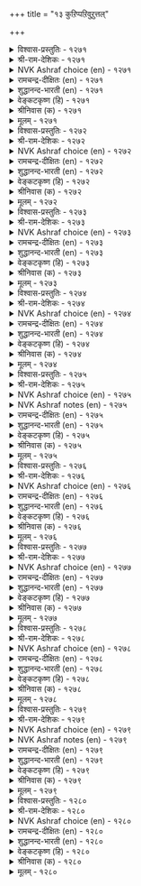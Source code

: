 +++
title = "१३ कुऱिप्पऱिवुऱुत्तल्"

+++


<details><summary>विश्वास-प्रस्तुतिः - १२७१</summary>

करप्पिऩुङ् गैयिगन् दॊल्लानिऩ् उण्गण्
उरैक्कल् उऱुवदॊऩ् ऱुण्डु। १२७१
</details>

<details><summary>श्री-राम-देशिकः - १२७१</summary>

गुप्तेऽपि विषयेऽतीत्य निर्याते तव चक्षुषी ।  
अन्तर्गतं रहस्यार्थमचिरान्मम वक्ष्यतः ॥ १२७१॥
</details>

<details><summary>NVK Ashraf choice (en) - १२७१</summary>

१२७१
Even if you hide, your divulging eyes reveal
That something lurks your mind.
(N.V.K. Ashraf)
</details>

<details><summary>रामचन्द्र-दीक्षितः (en) - १२७१</summary>

1271 karappiṉum kaiyikantu ollāniṉ uṇkaṇ  
uraikkal uṟuvatoṉṟu uṇṭu.

1271\. Though you hide it, your uncontrolled eyes reveal a secret to me.  
</details>

<details><summary>शुद्धानन्द-भारती (en) - १२७१</summary>

1\. கரப்பினுங் கையிகந் தொல்லாநின் உண்கண்  
உரைக்க லுறுவதொன்று உண்டு.  
You hide; but your painted eyes  
Restraint off, report your surmise.        1271  
</details>

<details><summary>वेङ्कटकृष्ण (हि) - १२७१</summary>

1271
रखने पर भी कर छिपा, मर्यादा को पार ।  
हैं तेरे ही नेत्र कुछ, कहने का तैयार ॥
</details>

<details><summary>श्रीनिवास (क) - १२७१</summary>

1271. नीनु हेळदॆये मरॆमाचिदरू, निन्नदॆयुळवु मीरि निन्न काडीगॆ कण्णुगळु हेळबयसुव
सन्देशवॊन्दु उण्टु.

</details>

<details><summary>मूलम् - १२७१</summary>

करप्पिऩुङ् गैयिगन् दॊल्लानिऩ् उण्गण्
उरैक्कल् उऱुवदॊऩ् ऱुण्डु। १२७१
</details>

<details><summary>विश्वास-प्रस्तुतिः - १२७२</summary>

कण्णिऱैन्द कारिगैक् काम्बेर्दोट् पेदैक्कुप्
पॆण्निऱैन्द नीर्मै पॆरिदु। १२७२
</details>

<details><summary>श्री-राम-देशिकः - १२७२</summary>

वंशुतुल्यकरा या तु पूर्णसौन्दर्यशालिनी ।  
तस्या प्रियायां लज्जाख्यस्त्रीधर्मः पूर्णतां गतः ॥ १२७२॥
</details>

<details><summary>NVK Ashraf choice (en) - १२७२</summary>

१२७२
Her eye catching beauty and bamboo shoulders
Simply enhance her feminine reserve!
(N.V.K. Ashraf), (J. Narayanaswamy)
</details>

<details><summary>रामचन्द्र-दीक्षितः (en) - १२७२</summary>

1272 kaṇniṟainta kārikaik kāmpuērtōḷ pētaikkup  
peṇniṟainta nīrmai peritu.

1272\. This girl of long eyes and bamboo shoulders has too much womanly modesty.  
</details>

<details><summary>शुद्धानन्द-भारती (en) - १२७२</summary>

2\. கண்நிறைந்த காரிகைக் காம்பேர்தோட் பேதைக்குப்  
பெண்நிறைந்த நீர்மை பெரிது.  
With seemly grace and stem-like arms  
The simple she has ample charms.        1272  
</details>

<details><summary>वेङ्कटकृष्ण (हि) - १२७२</summary>

1272
छवि भरती है आँख भर, बाँस सदृश हैं स्कंध ।  
मुग्धा में है मूढ़ता, नारी-सुलभ अमंद ॥
</details>

<details><summary>श्रीनिवास (क) - १२७२</summary>

1272. कण्णुम्बुव चॆलुवु, बिदिरिनन्थ तोळुगळन्नु पडॆदिरुव नन्न मुगुन्दॆगॆ, हॆण्तनवु तुम्बि सूसुव गुणवु
मॆगिलागिरुवुदु.

</details>

<details><summary>मूलम् - १२७२</summary>

कण्णिऱैन्द कारिगैक् काम्बेर्दोट् पेदैक्कुप्
पॆण्निऱैन्द नीर्मै पॆरिदु। १२७२
</details>

<details><summary>विश्वास-प्रस्तुतिः - १२७३</summary>

मणियिल् तिगऴ्दरु नूल्बोल् मडन्दै
अणियिल् तिगऴ्वदॊऩ्ऱु उण्डु। १२७३
</details>

<details><summary>श्री-राम-देशिकः - १२७३</summary>

आबद्धमणिरन्ध्रान्तःप्रसरत्सूत्रवद् ध्रुवम् ।  
प्रियालावण्यमध्येऽपि स्यादभिज्ञानमुत्तमम् ॥ १२७३॥
</details>

<details><summary>NVK Ashraf choice (en) - १२७३</summary>

१२७३
Something shines in her jeweled charm,
Like the thread shining in a crystal bead.
(P.S. Sundaram), ( Shuddhananda Bharatiar)
</details>

<details><summary>रामचन्द्र-दीक्षितः (en) - १२७३</summary>

1273 maṇiyil tikaḻtaru nūlpōl maṭantai  
aṇiyil tikaḻvatoṉṟu uṇṭu.

1273\. Just like the thread concealed by the beads there is something lying beneath this damsel’s beauty.  
</details>

<details><summary>शुद्धानन्द-भारती (en) - १२७३</summary>

3\. மணியில் திகழ்தரு நூல்போல் மடந்நை  
அணியில் திகழ்வதுஒன்று உண்டு.  
Something shines through her jewelled charm  
Like thread shining through wreathed gem.        1273  
</details>

<details><summary>वेङ्कटकृष्ण (हि) - १२७३</summary>

1273
अन्दर से ज्यों दीखता, माला-मणि में सूत ।  
बाला छवि में दीखता, कुछ संकेत प्रसूत ॥
</details>

<details><summary>श्रीनिवास (क) - १२७३</summary>

1273. (मालॆयागि कोद) रत्नगळल्लि कान्ति हॊम्मिसुव नूलिनन्तॆ, नन्न प्रेयसिय चॆलुविनल्लि कूड कान्ति
सूसुवुदॊन्दु व्यक्तवागुत्तिदॆ.

</details>

<details><summary>मूलम् - १२७३</summary>

मणियिल् तिगऴ्दरु नूल्बोल् मडन्दै
अणियिल् तिगऴ्वदॊऩ्ऱु उण्डु। १२७३
</details>

<details><summary>विश्वास-प्रस्तुतिः - १२७४</summary>

मुगैमॊक्कुळ् उळ्ळदु नाऱ्ऱम्बोल् पेदै
नगैमॊक्कुळ् उळ्ळदॊऩ् ऱुण्डु। १२७४
</details>

<details><summary>श्री-राम-देशिकः - १२७४</summary>

प्रसूनकुट्मलान्तःस्थसौरभेण समं भुवि ।  
कामिनीहास्यमध्येऽपि सूचना भाति काचन ॥ १२७४॥
</details>

<details><summary>NVK Ashraf choice (en) - १२७४</summary>

१२७४
Something lurks behind her half smile
Like the fragrance in a flower bud. *
(P.S. Sundaram)
</details>

<details><summary>रामचन्द्र-दीक्षितः (en) - १२७४</summary>

1274 mukaimokkuḷ uḷḷatu nāṟṟampōl pētai  
nakaimokkuḷ uḷḷatoṉṟu uṇṭu.

1274\. Even as the fragrance that is locked up in the bud, there is something hidden in this damsel’s smile.  
</details>

<details><summary>शुद्धानन्द-भारती (en) - १२७४</summary>

4\. முகைமொக்குள் உள்ளது நாற்றம்போல் பேதை  
நகைமொக்குள் உள்ளதொன்று உண்டு.  
Like scent in bud secrets conceal  
In the bosom of her half smile.        1274  
</details>

<details><summary>वेङ्कटकृष्ण (हि) - १२७४</summary>

1274
बद कली में गंध ज्यों, रहती है हो बंद ।  
त्यों इंगित इक बंद है, मुग्धा-स्मिति में मंद ॥
</details>

<details><summary>श्रीनिवास (क) - १२७४</summary>

1274. मिगिद मॊग्गिनल्लि अडगिरुव सुवासनॆयन्तिरुवुदॊन्दु नन्न प्रेयसिय नगॆ मॊग्गिनल्लि व्यक्तवागुत्तिदॆ!

</details>

<details><summary>मूलम् - १२७४</summary>

मुगैमॊक्कुळ् उळ्ळदु नाऱ्ऱम्बोल् पेदै
नगैमॊक्कुळ् उळ्ळदॊऩ् ऱुण्डु। १२७४
</details>

<details><summary>विश्वास-प्रस्तुतिः - १२७५</summary>

सॆऱिदॊडि सॆय्दिऱन्द कळ्ळम् उऱुदुयर्
तीर्क्कुम् मरुन्दॊऩ्ऱु उडैत्तु। १२७५
</details>

<details><summary>श्री-राम-देशिकः - १२७५</summary>

मामुद्दिश्य तु कामिन्या सङ्केतो यः पुरा कृतः ।  
स तु मद्यसनाधिक्यवारकौषधगार्भितः ॥ १२७५॥
</details>

<details><summary>NVK Ashraf choice (en) - १२७५</summary>

१२७५
The trickery caused by the braceleted one
Carries the medicine to cure my ills as well. *
(K. Krishnaswamy & Vijaya Ramkumar)
</details>

<details><summary>NVK Ashraf notes (en) - १२७५</summary>

१२७५. Compare with ११०२. "The cure for a disease is always different. But this jewel is both disease and cure" - (W.H. Drew and J. Lazarus), (P.S. Sundaram)
</details>

<details><summary>रामचन्द्र-दीक्षितः (en) - १२७५</summary>

1275 ceṟitoṭi ceytiṟanta kaḷḷam uṟutuyar  
tīrkkum maruntoṉṟu uṭaittu.

1275\. The tactful departure of my bangled lady serves as soothing balm for my excruciating pain.  
</details>

<details><summary>शुद्धानन्द-भारती (en) - १२७५</summary>

5\. செறிதொடி செய்திறந்த கள்ளம் உறுதுயர்  
தீர்க்கும் மருந்தொன்று உடைத்து.  
The close-bangled belle's hidden thought  
Has a cure for my troubled heart.        1275  
</details>

<details><summary>वेङ्कटकृष्ण (हि) - १२७५</summary>

1275
बाला ने, चूड़ी-सजी, मुझसे किया दुराव ।  
दुःख निवारक इक दवा, रखता है वह हाव ॥
</details>

<details><summary>श्रीनिवास (क) - १२७५</summary>

1275. ऒत्तागि बळॆगळन्नु धरिसिद नन्न चॆलुवॆयु तन्न भावनॆगळन्नु मरॆसि माडि होद कळ्ळसन्नॆयल्लि, नन्न
अतीववाद दुःखवन्नु तीरिसुव दिव्यौषधविदॆ.

</details>

<details><summary>मूलम् - १२७५</summary>

सॆऱिदॊडि सॆय्दिऱन्द कळ्ळम् उऱुदुयर्
तीर्क्कुम् मरुन्दॊऩ्ऱु उडैत्तु। १२७५
</details>

<details><summary>विश्वास-प्रस्तुतिः - १२७६</summary>

पॆरिदाऱ्ऱिप् पॆट्पक् कलत्तल् अरिदाऱ्ऱि
अऩ्पिऩ्मै सूऴ्व तुडैत्तु। १२७६
</details>

<details><summary>श्री-राम-देशिकः - १२७६</summary>

प्रेमाधिक्येन चादौ यन्मेलनं, तदितः परम् ।  
वियोगमूलकप्रेमत्यागचिह्ननिदर्शनम् ॥ १२७६॥
</details>

<details><summary>NVK Ashraf choice (en) - १२७६</summary>

१२७६
The lack of love in his embrace implies that
More sufferings are in store for me. *
(K. Krishnaswamy & Vijaya Ramkumar)
</details>

<details><summary>रामचन्द्र-दीक्षितः (en) - १२७६</summary>

1276 peritāṟṟip peṭpak kalattal aritāṟṟi  
aṉpiṉmai cūḻvatu uṭaittu.

1276\. The pleasant union after the distress of separation still reminds one of the past indifference of the lover.  
</details>

<details><summary>शुद्धानन्द-भारती (en) - १२७६</summary>

6\. பெரிதாற்றிப் பெட்பக் கலத்தல் அரிதாற்றி  
அன்பின்மை சூழ்வது உடைத்து.  
His over-kind close embrace sooths;  
But makes me feel, loveless, he parts.        1276  
</details>

<details><summary>वेङ्कटकृष्ण (हि) - १२७६</summary>

1276
दे कर अतिशय मिलन सुख, देना दुःख निवार ।  
स्मारक भावी विरह का, औ’ निष्प्रिय व्यवहार ॥
</details>

<details><summary>श्रीनिवास (क) - १२७६</summary>

1276. बहुकालद निरीक्षॆय नन्तरॆ, प्रियतमनॊन्दिगॆ नलिदु कूडि पडॆद कामसुखदल्लि कूड, अवरु विरहदल्लि
तोरिद प्रेमशून्यवाद काथिण्यवन्नु नॆनॆयुवन्तॆ माडुत्तिदॆ.

</details>

<details><summary>मूलम् - १२७६</summary>

पॆरिदाऱ्ऱिप् पॆट्पक् कलत्तल् अरिदाऱ्ऱि
अऩ्पिऩ्मै सूऴ्व तुडैत्तु। १२७६
</details>

<details><summary>विश्वास-प्रस्तुतिः - १२७७</summary>

तण्णन् दुऱैवऩ् तणन्दमै नम्मिऩुम्
मुऩ्ऩम् उणर्न्द वळै। १२७७
</details>

<details><summary>श्री-राम-देशिकः - १२७७</summary>

प्रियः कायेन बद्धोऽपि विश्लेषं मनसा ययौ ।  
ज्ञात्वेदं वलयाः पूर्व मम हस्ताद्विनिस्सृताः ॥ १२७७॥
</details>

<details><summary>NVK Ashraf choice (en) - १२७७</summary>

१२७७
Even before I could, my bangles figured out
The immanent separation from my lord.
(N.V.K. Ashraf)
</details>

<details><summary>रामचन्द्र-दीक्षितः (en) - १२७७</summary>

1277 taṇṇam tuṟaivaṉ taṇantamai nammiṉum  
muṉṉam uṇarnta vaḷai.

1277\. My bangles betrayed even before I did my lover’s separation from me.  
</details>

<details><summary>शुद्धानन्द-भारती (en) - १२७७</summary>

7\. தண்ணந் துறைவன் தணந்தமை நம்மினும்  
முன்னம் உணர்ந்த வளை.  
Quick, my bracelets read before  
The mind of my lord of cool shore.        1277  
</details>

<details><summary>वेङ्कटकृष्ण (हि) - १२७७</summary>

1277
नायक शीतल घाट का, बिछुड़ जाय यह बात ।  
मेरे पहले हो गयी, इन वलयों को ज्ञात ॥
</details>

<details><summary>श्रीनिवास (क) - १२७७</summary>

1277. तण्णनॆय कडलन्नाळुव इनियन अगलिकॆयन्नु नमगिन्त मुन्दागि नन्न बळॆगळु ग्रहिसि, सडिलवादुवु
अलवॆ?

</details>

<details><summary>मूलम् - १२७७</summary>

तण्णन् दुऱैवऩ् तणन्दमै नम्मिऩुम्
मुऩ्ऩम् उणर्न्द वळै। १२७७
</details>

<details><summary>विश्वास-प्रस्तुतिः - १२७८</summary>

नॆरुनऱ्ऱुच् चॆऩ्ऱार्ऎम् कादलर् यामुम्
ऎऴुनाळेम् मेऩि पसन्दु। १२७८
</details>

<details><summary>श्री-राम-देशिकः - १२७८</summary>

मां वियुज्य प्रियः पूर्वदिन एव जगाम सः ।  
मत्काये किन्तु वैवर्ण्यमभूत् सप्तदिनात्पुरा ॥ १२७८॥
</details>

<details><summary>NVK Ashraf choice (en) - १२७८</summary>

१२७८
My lord left only yesterday,
And I already have a week's pallor. *
(P.S. Sundaram)
Her friend to Him
</details>

<details><summary>रामचन्द्र-दीक्षितः (en) - १२७८</summary>

1278 nerunaṟṟuc ceṉṟārem kātalar yāmum  
eḻunāḷēm mēṉi pacantu.

1278\. It was only yesterday that my lover went, but I have acquired seven days’ pallor.  
</details>

<details><summary>शुद्धानन्द-भारती (en) - १२७८</summary>

8\. நெருநற்றுச் சென்றார்எம் காதலர் யாமும்  
எழுநாளேம் மேனி பசந்து.  
My lover parted but yesterday;  
With sallowness it is seventh day.        1278  
</details>

<details><summary>वेङ्कटकृष्ण (हि) - १२७८</summary>

1278
कल ही गये वियुक्त कर, मेरे प्यारे नाथ ।  
पीलापन तन को लिये, बीत गये दिन सात ॥
</details>

<details><summary>श्रीनिवास (क) - १२७८</summary>

1278. नन्न प्रियतमनु निन्नॆ ताने नन्नन्नु अगलि हॊरटु होदरु आदरॆ, एळु दिनगळु कळॆदन्तॆ नन्नॊडलु
पेलवगॊण्डिदॆ.

</details>

<details><summary>मूलम् - १२७८</summary>

नॆरुनऱ्ऱुच् चॆऩ्ऱार्ऎम् कादलर् यामुम्
ऎऴुनाळेम् मेऩि पसन्दु। १२७८
</details>

<details><summary>विश्वास-प्रस्तुतिः - १२७९</summary>

तॊडिनोक्कि मॆऩ्तोळुम् नोक्कि अडिनोक्कि
अह्दाण् डवळ्सॆय् तदु। १२७९
</details>

<details><summary>श्री-राम-देशिकः - १२७९</summary>

स्वीयस्कन्धौ स्ववलयान् स्वपादौ यद्ददर्श सा ।  
तदेतद् भाविविश्लेषनिरूप कनिदर्शनम् ॥ १२७९॥
</details>

<details><summary>NVK Ashraf choice (en) - १२७९</summary>

१२७९
She did no more than show me her loose bracelets,
Slender shoulders and swollen feet.
(K. Krishnaswamy & Vijaya Ramkumar), (J. Narayanaswamy)
</details>

<details><summary>NVK Ashraf notes (en) - १२७९</summary>

१२७९. This statement is made by the lady drawing the attention of the now returned husband to the changes her physique has undergone owing to separation.
</details>

<details><summary>रामचन्द्र-दीक्षितः (en) - १२७९</summary>

1279 toṭinōkki meṉtōḷum nōkki aṭinōkki  
aḵtāṇṭu avaḷcey tatu.

1279\. She looks at her bangles; she looks at her beautiful shoulders and she looks down at her feet. This is her present occupation.  
</details>

<details><summary>शुद्धानन्द-भारती (en) - १२७९</summary>

9\. தொடிநோக்கி மென்றோளும் நோக்கி அடிநோக்கி  
அஃதாண்டு அவள்செய் தது.  
She views her armlets, her tender arms  
And then her feet; these are her norms.        1279  
</details>

<details><summary>वेङ्कटकृष्ण (हि) - १२७९</summary>

1279
वलय देख फिर स्कंध भी, तथा देख निज पाँव ।  
यों उसने इंगित किया, साथ गमन का भाव ॥
</details>

<details><summary>श्रीनिवास (क) - १२७९</summary>

1279. अगलि दूर होगुव निन्न निर्धारवन्नु तिळिदॊडनॆये (सडिलवाद) तन्न बळॆगळन्नु नोडिदळु, तन्न
नळिदॊळुगळन्नु नोडिदळु, तन्न मॆल्लडिगळन्नु नोडिदळु. इष्टे नन्न गॆळति अल्लि माडीद कुरिपुगळु.

</details>

<details><summary>मूलम् - १२७९</summary>

तॊडिनोक्कि मॆऩ्तोळुम् नोक्कि अडिनोक्कि
अह्दाण् डवळ्सॆय् तदु। १२७९
</details>

<details><summary>विश्वास-प्रस्तुतिः - १२८०</summary>

पॆण्णिऩाल् पॆण्मै उडैत्तॆऩ्प कण्णिऩाल्
कामनोय् सॊल्लि इरवु। १२८०
</details>

<details><summary>श्री-राम-देशिकः - १२८०</summary>

कामरोगं स्वनेत्राभ्यामुक्तवा स्त्रीभिश्च याचनम् ।  
भवेत् स्त्रीत्वगुणस्यापि स्त्रीत्वधर्मप्रकल्पनम् ॥ १२८०॥
</details>

<details><summary>NVK Ashraf choice (en) - १२८०</summary>

१२८०
They say a woman is most womanly
When she makes her eyes declare and plead. *
(P.S. Sundaram)
</details>

<details><summary>रामचन्द्र-दीक्षितः (en) - १२८०</summary>

1280 peṇṇiṉāl peṇmai uṭaitteṉpa kaṇṇiṉāṟal  
kāmanōy colli iravu.

1280\. The eyes seek the cure of passion. It is the modesty of a modest woman.  
</details>

<details><summary>शुद्धानन्द-भारती (en) - १२८०</summary>

10\. பெண்ணினால் பெண்மை உடைத்தென்ப கண்ணினால்  
காமநோய் சொல்லி இரவு.  
To express love-pangs by eyes and pray  
Is womanhood's womanly way.        1280  
</details>

<details><summary>वेङ्कटकृष्ण (हि) - १२८०</summary>

1280
काम-रोग को प्रगट कर, नयनों से कर सैन ।  
याचन करना तो रहा, स्त्रीत्व-लब्ध गुण स्त्रैण ॥
</details>

<details><summary>श्रीनिवास (क) - १२८०</summary>

1280. तन्न कण्णुगळिन्दले प्रेमद वेदनॆयन्नु सूचिसि, इनियनन्नु अगलदन्तॆ बेडुव प्रेमयाचनॆयु,
हॆण्तनदल्ले मिगिलादुदॆन्दु बल्लवरु हेळुवरु.
</details>

<details><summary>मूलम् - १२८०</summary>

पॆण्णिऩाल् पॆण्मै उडैत्तॆऩ्प कण्णिऩाल्
कामनोय् सॊल्लि इरवु। १२८०
</details>

